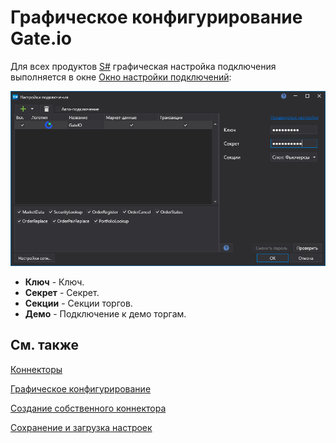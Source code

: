 # Графическое конфигурирование Gate.io

Для всех продуктов [S\#](../../../../api.md) графическая настройка подключения выполняется в окне [Окно настройки подключений](../../../graphical_user_interface/connection_settings_window.md):

![API GUI Settings Gate.io](../../../../../images/api_gui_settings_gateio.png)

- **Ключ** \- Ключ. 
- **Секрет** \- Секрет. 
- **Секции** \- Секции торгов. 
- **Демо** \- Подключение к демо торгам. 

## См. также

[Коннекторы](../../../connectors.md)

[Графическое конфигурирование](../../graphical_configuration.md)

[Создание собственного коннектора](../../creating_own_connector.md)

[Сохранение и загрузка настроек](../../save_and_load_settings.md)
